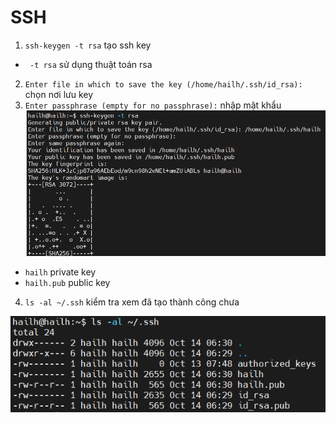 # SSH
1. `ssh-keygen -t rsa` tạo ssh key
- ` -t rsa` sử dụng thuật toán rsa 
2. `Enter file in which to save the key (/home/hailh/.ssh/id_rsa): ` chọn nơi lưu key
3. `Enter passphrase (empty for no passphrase):` nhập mật khẩu 
![](image\a.png)
- `hailh` private key 
- `hailh.pub` public key

4. `ls -al ~/.ssh` kiểm tra xem đã tạo thành công chưa 

![](image\b.png)






